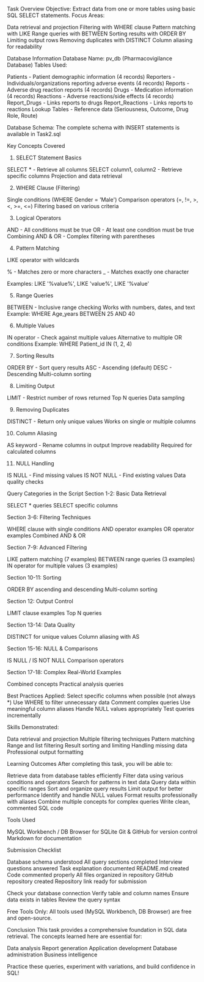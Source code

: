  Task Overview
Objective: Extract data from one or more tables using basic SQL SELECT statements.
Focus Areas:

Data retrieval and projection
Filtering with WHERE clause
Pattern matching with LIKE
Range queries with BETWEEN
Sorting results with ORDER BY
Limiting output rows
Removing duplicates with DISTINCT
Column aliasing for readability


 Database Information
Database Name: pv_db (Pharmacovigilance Database)
Tables Used:

Patients - Patient demographic information (4 records)
Reporters - Individuals/organizations reporting adverse events (4 records)
Reports - Adverse drug reaction reports (4 records)
Drugs - Medication information (4 records)
Reactions - Adverse reactions/side effects (4 records)
Report_Drugs - Links reports to drugs
Report_Reactions - Links reports to reactions
Lookup Tables - Reference data (Seriousness, Outcome, Drug Role, Route)

Database Schema: The complete schema with INSERT statements is available in Task2.sql

 Key Concepts Covered
1. SELECT Statement Basics

SELECT * - Retrieve all columns
SELECT column1, column2 - Retrieve specific columns
Projection and data retrieval

2. WHERE Clause (Filtering)

Single conditions (WHERE Gender = 'Male')
Comparison operators (=, !=, >, <, >=, <=)
Filtering based on various criteria

3. Logical Operators

AND - All conditions must be true
OR - At least one condition must be true
Combining AND & OR - Complex filtering with parentheses

4. Pattern Matching

LIKE operator with wildcards

% - Matches zero or more characters
_ - Matches exactly one character


Examples: LIKE '%value%', LIKE 'value%', LIKE '%value'

5. Range Queries

BETWEEN - Inclusive range checking
Works with numbers, dates, and text
Example: WHERE Age_years BETWEEN 25 AND 40

6. Multiple Values

IN operator - Check against multiple values
Alternative to multiple OR conditions
Example: WHERE Patient_id IN (1, 2, 4)

7. Sorting Results

ORDER BY - Sort query results
ASC - Ascending (default)
DESC - Descending
Multi-column sorting

8. Limiting Output

LIMIT - Restrict number of rows returned
Top N queries
Data sampling

9. Removing Duplicates

DISTINCT - Return only unique values
Works on single or multiple columns

10. Column Aliasing

AS keyword - Rename columns in output
Improve readability
Required for calculated columns

11. NULL Handling

IS NULL - Find missing values
IS NOT NULL - Find existing values
Data quality checks


 Query Categories in the Script
Section 1-2: Basic Data Retrieval

SELECT * queries
SELECT specific columns

Section 3-6: Filtering Techniques

WHERE clause with single conditions
AND operator examples
OR operator examples
Combined AND & OR

Section 7-9: Advanced Filtering

LIKE pattern matching (7 examples)
BETWEEN range queries (3 examples)
IN operator for multiple values (3 examples)

Section 10-11: Sorting

ORDER BY ascending and descending
Multi-column sorting

Section 12: Output Control

LIMIT clause examples
Top N queries

Section 13-14: Data Quality

DISTINCT for unique values
Column aliasing with AS

Section 15-16: NULL & Comparisons

IS NULL / IS NOT NULL
Comparison operators

Section 17-18: Complex Real-World Examples

Combined concepts
Practical analysis queries

Best Practices Applied:
 Select specific columns when possible (not always *)
 Use WHERE to filter unnecessary data
 Comment complex queries
 Use meaningful column aliases
 Handle NULL values appropriately
 Test queries incrementally

Skills Demonstrated:

Data retrieval and projection
Multiple filtering techniques
Pattern matching
Range and list filtering
Result sorting and limiting
Handling missing data
Professional output formatting


 Learning Outcomes
After completing this task, you will be able to:

 Retrieve data from database tables efficiently
 Filter data using various conditions and operators
 Search for patterns in text data
 Query data within specific ranges
 Sort and organize query results
 Limit output for better performance
 Identify and handle NULL values
 Format results professionally with aliases
 Combine multiple concepts for complex queries
 Write clean, commented SQL code


 Tools Used

MySQL Workbench / DB Browser for SQLite
Git & GitHub for version control
Markdown for documentation



 Submission Checklist

 Database schema understood
 All query sections completed
 Interview questions answered
 Task explanation documented
 README.md created
 Code commented properly
 All files organized in repository
 GitHub repository created
 Repository link ready for submission



Check your database connection
Verify table and column names
Ensure data exists in tables
Review the query syntax

Free Tools Only: All tools used (MySQL Workbench, DB Browser) are free and open-source.

 Conclusion
This task provides a comprehensive foundation in SQL data retrieval. The concepts learned here are essential for:

Data analysis
Report generation
Application development
Database administration
Business intelligence

Practice these queries, experiment with variations, and build confidence in SQL!
